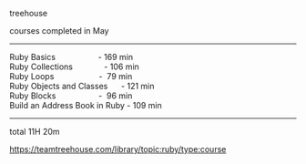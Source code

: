 treehouse

courses completed in May  
_______________________________________   

Ruby Basics                   - 169 min   
Ruby Collections              - 106 min   
Ruby Loops                    -  79 min   
Ruby Objects and Classes      - 121 min   
Ruby Blocks                   -  96 min   
Build an Address Book in Ruby - 109 min   
_______________________________________   

total 11H 20m   

https://teamtreehouse.com/library/topic:ruby/type:course
